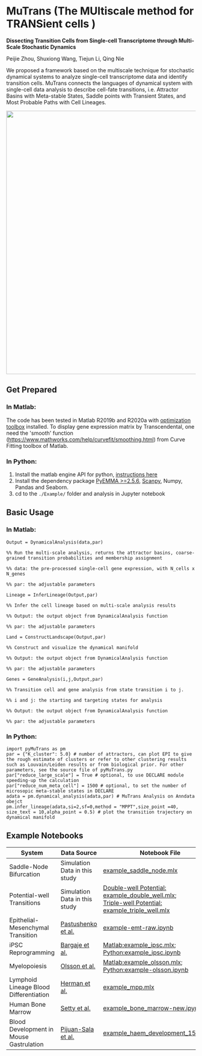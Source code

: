 # MuTrans (The MUltiscale method for TRANSient cells )

**Dissecting Transition Cells from Single-cell Transcriptome through Multi-Scale Stochastic Dynamics**

Peijie Zhou, Shuxiong Wang, Tiejun Li, Qing Nie


We proposed a framework based on the multiscale technique for stochastic dynamical systems to analyze single-cell transcriptome data and identify transition cells. MuTrans connects the languages of dynamical system with single-cell data analysis to describe cell-fate transitions, i.e. Attractor Basins with Meta-stable States, Saddle points with Transient States, and Most Probable Paths with Cell Lineages.

<img src="https://github.com/cliffzhou92/MuTrans-release/blob/main/img/figure1-01.png" width="700">

## Get Prepared
### In Matlab:
The code has been tested in Matlab R2019b and R2020a with [optimization toolbox](https://www.mathworks.com/products/optimization.html) installed. To display gene expression matrix by Transcendental, one need the 'smooth' function (https://www.mathworks.com/help/curvefit/smoothing.html) from Curve Fitting toolbox of Matlab.

### In Python:
1. Install the matlab engine API for python, [instructions here](https://www.mathworks.com/help/matlab/matlab_external/install-the-matlab-engine-for-python.html)
2. Install the dependency package [PyEMMA >=2.5.6](http://emma-project.org/latest/INSTALL.html), [Scanpy](https://scanpy.readthedocs.io/en/stable/installation.html), Numpy, Pandas and Seaborn.
3. cd to the ``./Example/`` folder and analysis in Jupyter notebook

## Basic Usage
### In Matlab:

```
Output = DynamicalAnalysis(data,par)

%% Run the multi-scale analysis, returns the attractor basins, coarse-grained transition probabilities and membership assignment

%% data: the pre-processed single-cell gene expression, with N_cells x N_genes

%% par: the adjustable parameters
```

```
Lineage = InferLineage(Output,par)

%% Infer the cell lineage based on multi-scale analysis results

%% Output: the output object from DynamicalAnalysis function

%% par: the adjustable parameters

```

```
Land = ConstructLandscape(Output,par)

%% Construct and visualize the dynamical manifold

%% Output: the output object from DynamicalAnalysis function

%% par: the adjustable parameters

```

```
Genes = GeneAnalysis(i,j,Output,par)

%% Transition cell and gene analysis from state transition i to j.

%% i and j: the starting and targeting states for analysis

%% Output: the output object from DynamicalAnalysis function

%% par: the adjustable parameters

```

### In Python:

```
import pyMuTrans as pm
par = {"K_cluster": 5.0} # number of attractors, can plot EPI to give the rough estimate of clusters or refer to other clustering results such as Louvain/Leiden results or from biological prior. For other parameters, see the source file of pyMuTrans.py  
par["reduce_large_scale"] = True # optional, to use DECLARE module speeding-up the calculation
par["reduce_num_meta_cell"] = 1500 # optional, to set the number of microsopic meta-stable states in DECLARE
adata = pm.dynamical_analysis(adata,par) # MuTrans Analysis on Anndata obejct
pm.infer_lineage(adata,si=2,sf=0,method = "MPPT",size_point =40, size_text = 10,alpha_point = 0.5) # plot the transition trajectory on dynamical manifold
```


## Example Notebooks
**System** | **Data Source** | **Notebook File** 
------------| -------------- | ------------
Saddle-Node Bifurcation | Simulation Data in this study | [example_saddle_node.mlx](https://github.com/cliffzhou92/MuTrans-release/blob/main/Example/example_saddle_node.mlx) 
Potential-well Transitions | Simulation Data in this study |[Double-well Potential: example_double_well.mlx](https://github.com/cliffzhou92/MuTrans-release/blob/main/Example/example_double_well.mlx);<br>[Triple-well Potential: example_triple_well.mlx](https://github.com/cliffzhou92/MuTrans-release/blob/main/Example/example_triple_well.mlx)
Epithelial-Mesenchymal Transition |[Pastushenko et al.](https://www.nature.com/articles/s41586-018-0040-3)|[example-emt-raw.ipynb](https://github.com/cliffzhou92/MuTrans-release/blob/main/Example/example-emt-raw.ipynb)
iPSC Reprogramming |[Bargaje et al.](https://www.pnas.org/content/early/2017/02/03/1621412114)|[Matlab:example_ipsc.mlx](https://github.com/cliffzhou92/MuTrans-release/blob/main/Example/example_ipsc_early.mlx);<br>[Python:example_ipsc.ipynb](https://github.com/cliffzhou92/MuTrans-release/blob/main/Example/example-ipsc.ipynb)
Myelopoiesis |[Olsson et al.](https://www.nature.com/articles/nature19348) |[Matlab:example_olsson.mlx](https://github.com/cliffzhou92/MuTrans-release/blob/main/Example/example_olsson.mlx);<br> [Python:example-olsson.ipynb](https://github.com/cliffzhou92/MuTrans-release/blob/main/Example/example-olsson.ipynb)
Lymphoid Lineage Blood Differentiation | [Herman et al.](https://www.nature.com/articles/nmeth.4662) |[example_mpp.mlx](https://github.com/cliffzhou92/MuTrans-release/blob/main/Example/example_mpp.mlx)
Human Bone Marrow | [Setty et al.](https://www.nature.com/articles/s41587-019-0068-4) | [example_bone_marrow-new.ipynb](https://github.com/cliffzhou92/MuTrans-release/blob/main/Example/example_bone_marrow-new.ipynb)
Blood Development in Mouse Gastrulation | [Pijuan-Sala et al.](https://www.nature.com/articles/s41586-019-0933-9) | [example_haem_development_15K.ipynb](https://github.com/cliffzhou92/MuTrans-release/blob/main/Example/example_haem_development_15K.ipynb)
